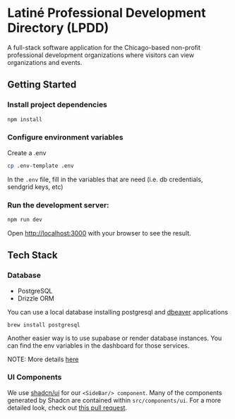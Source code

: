 # Latiné Professional Development Directory (LPDD)

A full-stack software application for the Chicago-based non-profit professional
development organizations where visitors can view organizations and events.

## Getting Started

### Install project dependencies

```bash
npm install
```

### Configure environment variables

Create a .env

```bash
cp .env-template .env
```

In the `.env` file, fill in the variables that are need (i.e. db credentials, sendgrid keys, etc)

### Run the development server:

```bash
npm run dev
```

Open [http://localhost:3000](http://localhost:3000) with your browser to see the result.

## Tech Stack

### Database

- PostgreSQL
- Drizzle ORM

You can use a local database installing postgresql and [dbeaver](https://dbeaver.io/download/) applications

```
brew install postgresql
```

Another easier way is to use supabase or render database instances. You can find the env variables in the dashboard for those services.

NOTE: More details [here](drizzle/README.md)

### UI Components

We use [shadcn/ui](https://ui.shadcn.com/) for our `<SideBar/> component`.
Many of the components generated by Shadcn are contained within `src/components/ui`.
For a more detailed look, check out [this pull request](https://github.com/Alacran-Studio/lpdd/pull/23/files).
